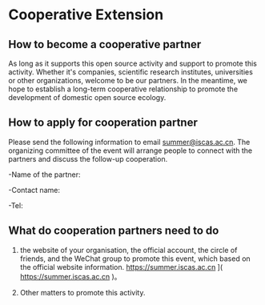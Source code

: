 
# Cooperative Extension




## How to become a cooperative partner



As long as it supports this open source activity and support to promote this activity. Whether it's companies, scientific research institutes, universities or other organizations, welcome to be our partners. In the meantime, we hope to establish a long-term cooperative relationship to promote the development of domestic open source ecology.



## How to apply for cooperation partner



Please send the following information to email summer@iscas.ac.cn. The organizing committee of the event will arrange people to connect with the partners and discuss the follow-up cooperation.



-Name of the partner:

-Contact name:

-Tel:



## What do cooperation partners need to do



1. the website of your organisation, the official account, the circle of friends, and the WeChat group to promote this event, which based on the official website information. https://summer.iscas.ac.cn ]( https://summer.iscas.ac.cn )。

2. Other matters to promote this activity.